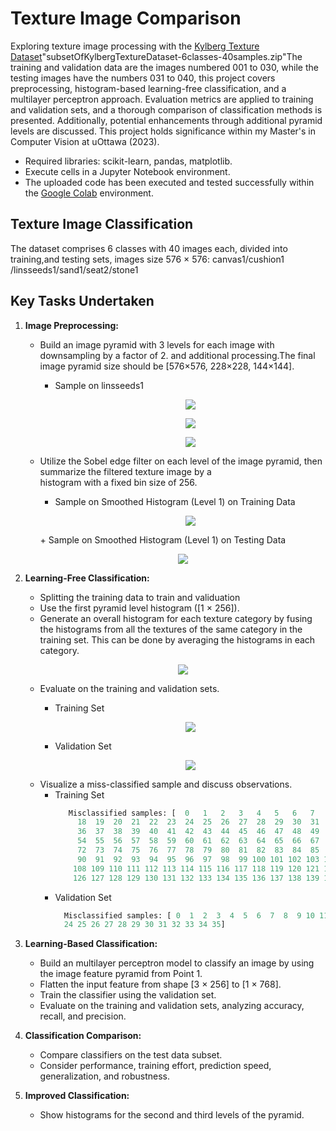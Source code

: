 # **Texture Image Comparison**
Exploring texture image processing with the [Kylberg Texture Dataset](https://filedn.com/lkCRue0RhPO7ercIrqFRl2Y/datasets/KylbergTextureDatasetV1/)"subsetOfKylbergTextureDataset-6classes-40samples.zip"The training and validation data are the images numbered 001 to 030, while the testing images have
the numbers 031 to 040, this project covers preprocessing, histogram-based learning-free classification, and a multilayer perceptron approach. Evaluation metrics are applied to training and validation sets, and a thorough comparison of classification methods is presented. Additionally, potential enhancements through additional pyramid levels are discussed. This project holds significance within my Master's in Computer Vision at uOttawa (2023).

- Required libraries: scikit-learn, pandas, matplotlib.
- Execute cells in a Jupyter Notebook environment.
- The uploaded code has been executed and tested successfully within the [Google Colab](https://colab.google/) environment.

## Texture Image Classification 
The dataset comprises 6 classes with 40 images each, divided into training,and testing sets, images size 576 × 576: canvas1/cushion1 /linsseeds1/sand1/seat2/stone1

## **Key Tasks Undertaken**    
  1. **Image Preprocessing:**
     - Build an image pyramid with 3 levels for each image with downsampling by a factor of 2. and additional processing.The         final image pyramid size should be [576×576, 228×228, 144×144].
         + Sample on linsseeds1
           <p align="center">
            <img src="https://github.com/RimTouny/Texture-Image-Comparison/assets/48333870/95f6ba1f-6ea2-490b-9ba1-b48e2f4103d0"/>
           </p>

           <p align="center">
            <img src="https://github.com/RimTouny/Texture-Image-Comparison/assets/48333870/b6d1c9b9-de69-4f29-b994-61b0918e69ac"/>
           </p>	
 
           <p align="center">
            <img src="https://github.com/RimTouny/Texture-Image-Comparison/assets/48333870/f1731b18-7703-4ad7-83dd-5b208892c420"/>
           </p>
	  
     - Utilize the Sobel edge filter on each level of the image pyramid, then summarize the filtered texture image by a     
       histogram with a fixed bin size of 256.
         + Sample on Smoothed Histogram (Level 1) on Training Data
           <p align="center">
            <img src="https://github.com/RimTouny/Texture-Image-Comparison/assets/48333870/6af3f45d-cb07-4680-a3e8-0bfe165d6a76"/>
          </p>
         + Sample on Smoothed Histogram (Level 1) on Testing Data
           <p align="center">
            <img src="https://github.com/RimTouny/Texture-Image-Comparison/assets/48333870/ecc55c19-2b37-4c95-9b87-6ff17098971e"/>
          </p>

  2. **Learning-Free Classification:**
     - Splitting the training data to train and validuation
     - Use the first pyramid level histogram ([1 × 256]).
     - Generate an overall histogram for each texture category by fusing the histograms from all the textures of the same           category in the training set. This can be done by averaging the histograms in each category.
           <p align="center">
            <img src="https://github.com/RimTouny/Texture-Image-Comparison/assets/48333870/b23c7e9f-1fd4-4ce3-bbb2-409cc1bb6082"/>
     - Evaluate on the training and validation sets.
       + Training Set
         <p align="center">
            <img src="https://github.com/RimTouny/Texture-Image-Comparison/assets/48333870/e23a79d6-f355-4d91-928c-307df2868f76"/>
          </p>

       + Validation  Set
         <p align="center">
            <img src="https://github.com/RimTouny/Texture-Image-Comparison/assets/48333870/e082c295-981f-4d10-9a0f-0789d744a97b"/>
          </p>
     - Visualize a miss-classified sample and discuss observations.
       + Training Set
         ```python
            Misclassified samples: [  0   1   2   3   4   5   6   7   8   9  10  11  12  13  14  15  16  17
              18  19  20  21  22  23  24  25  26  27  28  29  30  31  32  33  34  35
              36  37  38  39  40  41  42  43  44  45  46  47  48  49  50  51  52  53
              54  55  56  57  58  59  60  61  62  63  64  65  66  67  68  69  70  71
              72  73  74  75  76  77  78  79  80  81  82  83  84  85  86  87  88  89
              90  91  92  93  94  95  96  97  98  99 100 101 102 103 104 105 106 107
             108 109 110 111 112 113 114 115 116 117 118 119 120 121 122 123 124 125
             126 127 128 129 130 131 132 133 134 135 136 137 138 139 140 141 142 143]
         ```
       + Validation  Set
         ```python
           Misclassified samples: [ 0  1  2  3  4  5  6  7  8  9 10 11 12 13 14 15 16 17 18 19 20 21 22 23
           24 25 26 27 28 29 30 31 32 33 34 35]
         ```
  
  3. **Learning-Based Classification:**
     - Build an multilayer perceptron model  to classify an image by using the image feature pyramid from Point 1.
     - Flatten the input feature from shape [3 × 256] to [1 × 768].
     - Train the classifier using the validation set.
     - Evaluate on the training and validation sets, analyzing accuracy, recall, and precision.
  
  4. **Classification Comparison:**
     - Compare classifiers on the test data subset.
     - Consider performance, training effort, prediction speed, generalization, and robustness.
  
  5. **Improved Classification:**
     - Show histograms for the second and third levels of the pyramid.
